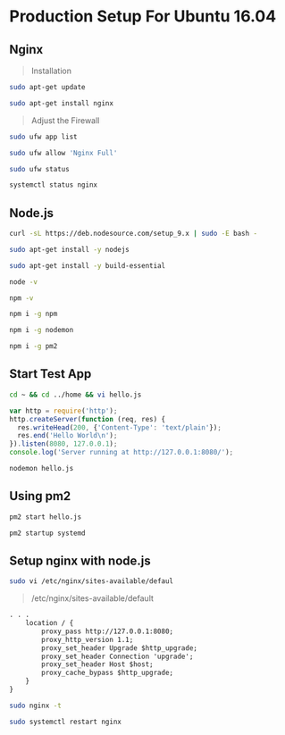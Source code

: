 # Production Setup For Ubuntu 16.04

## Nginx

> Installation

``` sh
sudo apt-get update

sudo apt-get install nginx
```

> Adjust the Firewall

``` sh
sudo ufw app list

sudo ufw allow 'Nginx Full'

sudo ufw status

systemctl status nginx
```

## Node.js

``` sh
curl -sL https://deb.nodesource.com/setup_9.x | sudo -E bash -

sudo apt-get install -y nodejs

sudo apt-get install -y build-essential

node -v

npm -v

npm i -g npm

npm i -g nodemon

npm i -g pm2
```

## Start Test App

``` sh
cd ~ && cd ../home && vi hello.js
```

``` js
var http = require('http');
http.createServer(function (req, res) {
  res.writeHead(200, {'Content-Type': 'text/plain'});
  res.end('Hello World\n');
}).listen(8080, 127.0.0.1);
console.log('Server running at http://127.0.0.1:8080/');
```

``` sh
nodemon hello.js
```

## Using pm2

``` sh
pm2 start hello.js

pm2 startup systemd
```

## Setup nginx with node.js

``` sh
sudo vi /etc/nginx/sites-available/defaul
```

> /etc/nginx/sites-available/default

``` txt
. . .
    location / {
        proxy_pass http://127.0.0.1:8080;
        proxy_http_version 1.1;
        proxy_set_header Upgrade $http_upgrade;
        proxy_set_header Connection 'upgrade';
        proxy_set_header Host $host;
        proxy_cache_bypass $http_upgrade;
    }
}
```

``` sh
sudo nginx -t

sudo systemctl restart nginx
```
